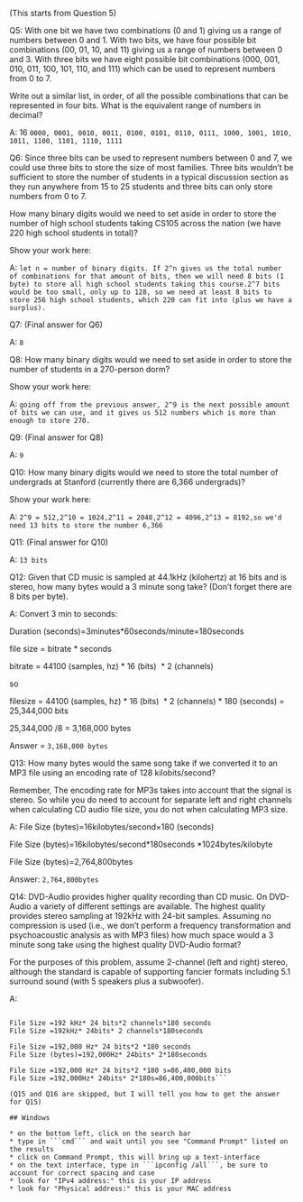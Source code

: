 (This starts from Question 5)

Q5:
With one bit we have two combinations (0 and 1) giving us a range of numbers between 0 and 1.  With two bits, we have four possible bit combinations (00, 01, 10, and 11) giving us a range of numbers between 0 and 3.  With three bits we have eight possible bit combinations (000, 001, 010, 011, 100, 101, 110, and 111) which can be used to represent numbers from 0 to 7.

Write out a similar list, in order, of all the possible combinations that can be represented in four bits.  What is the equivalent range of numbers in decimal?

A: 16 ```0000, 0001, 0010, 0011, 0100, 0101, 0110, 0111, 1000, 1001, 1010, 1011, 1100, 1101, 1110, 1111```

Q6:
Since three bits can be used to represent numbers between 0 and 7, we could use three bits to store the size of most families.  Three bits wouldn’t be sufficient to store the number of students in a typical discussion section as they run anywhere from 15 to 25 students and three bits can only store numbers from 0 to 7.

How many binary digits would we need to set aside in order to store the number of high school students taking CS105 across the nation (we have 220 high school students in total)? 

Show your work here: 

A: ```let n = number of binary digits. If 2^n gives us the total number of combinations for that amount of bits, then we will need 8 bits (1 byte) to store all high school students taking this course.2^7 bits would be too small, only up to 128, so we need at least 8 bits to store 256 high school students, which 220 can fit into (plus we have a surplus).```

Q7: (Final answer for Q6)

A: ```8```

Q8: 
How many binary digits would we need to set aside in order to store the number of students in a 270-person dorm? 

Show your work here: 

A: ```going off from the previous answer, 2^9 is the next possible amount of bits we can use, and it gives us 512 numbers which is more than enough to store 270.```

Q9: (Final answer for Q8)

A: ```9```

Q10:
How many binary digits would we need to store the total number of undergrads at Stanford (currently there are 6,366 undergrads)?

Show your work here: 

A: ```2^9 = 512,2^10 = 1024,2^11 = 2048,2^12 = 4096,2^13 = 8192,so we'd need 13 bits to store the number 6,366```

Q11: (Final answer for Q10)

A: ```13 bits```

Q12:
Given that CD music is sampled at 44.1kHz (kilohertz) at 16 bits and is stereo, how many bytes would a 3 minute song take?  (Don’t forget there are 8 bits per byte).

A: Convert 3 min to seconds:

Duration (seconds)=3minutes*60seconds/minute=180seconds

file size = bitrate * seconds

bitrate = 44100 (samples, hz) * 16 (bits)  * 2 (channels)

so

filesize = 44100 (samples, hz) * 16 (bits)  * 2 (channels) * 180 (seconds) = 25,344,000 bits

25,344,000 /8 = 3,168,000 bytes


Answer = ```3,168,000 bytes```

Q13:
How many bytes would the same song take if we converted it to an MP3 file using an encoding rate of 128 kilobits/second?

Remember, The encoding rate for MP3s takes into account that the signal is stereo.  So while you do need to account for separate left and right channels when calculating CD audio file size, you do not when calculating MP3 size.

A:
File Size (bytes)=16kilobytes/second×180 (seconds)

File Size (bytes)=16kilobytes/second*180seconds *1024bytes/kilobyte

File Size (bytes)=2,764,800bytes

Answer: ```2,764,800bytes```

Q14:
DVD-Audio provides higher quality recording than CD music. On DVD-Audio a variety of different settings are available.  The highest quality provides stereo sampling at 192kHz with 24-bit samples.  Assuming no compression is used (i.e., we don’t perform a frequency transformation and psychoacoustic analysis as with MP3 files) how much space would a 3 minute song take using the highest quality DVD-Audio format?

For the purposes of this problem, assume 2-channel (left and right) stereo, although the standard is capable of supporting fancier formats including 5.1 surround sound (with 5 speakers plus a subwoofer).

A:
```Duration (seconds)=3minutes*60seconds/minute=180seconds

File Size =192 kHz* 24 bits*2 channels*180 seconds
File Size =192kHz* 24bits* 2 channels*180seconds

File Size =192,000 Hz* 24 bits*2 *180 seconds
File Size (bytes)=192,000Hz* 24bits* 2*180seconds

File Size =192,000 Hz* 24 bits*2 *180 s=86,400,000 bits
File Size =192,000Hz* 24bits* 2*180s=86,400,000bits```

(Q15 and Q16 are skipped, but I will tell you how to get the answer for Q15)

## Windows

* on the bottom left, click on the search bar
* type in ```cmd``` and wait until you see "Command Prompt" listed on the results
* click on Command Prompt, this will bring up a text-interface
* on the text interface, type in ```ipconfig /all```, be sure to account for correct spacing and case
* look for "IPv4 address:" this is your IP address
* look for "Physical address:" this is your MAC address
